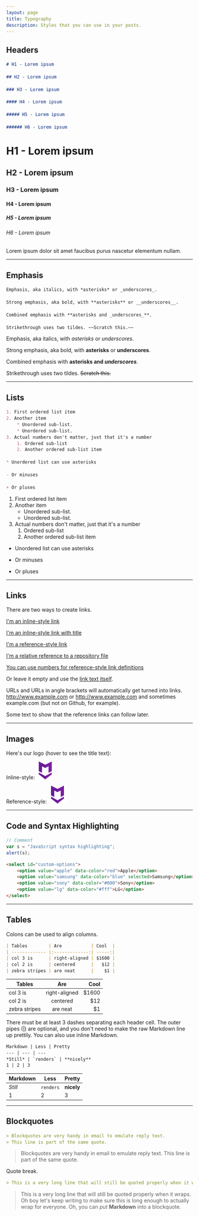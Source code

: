 ```yaml
---
layout: page 
title: Typography 
description: Styles that you can use in your posts.
---
```


## Headers

```markdown
# H1 - Lorem ipsum

## H2 - Lorem ipsum

### H3 - Lorem ipsum

#### H4 - Lorem ipsum

##### H5 - Lorem ipsum

###### H6 - Lorem ipsum
```

# H1 - Lorem ipsum

## H2 - Lorem ipsum

### H3 - Lorem ipsum

#### H4 - Lorem ipsum

##### H5 - Lorem ipsum

###### H6 - Lorem ipsum

Lorem ipsum dolor sit amet faucibus purus nascetur elementum nullam.

---

## Emphasis

```markdown
Emphasis, aka italics, with *asterisks* or _underscores_.

Strong emphasis, aka bold, with **asterisks** or __underscores__.

Combined emphasis with **asterisks and _underscores_**.

Strikethrough uses two tildes. ~~Scratch this.~~
```

Emphasis, aka italics, with *asterisks* or _underscores_.

Strong emphasis, aka bold, with **asterisks** or __underscores__.

Combined emphasis with **asterisks and _underscores_**.

Strikethrough uses two tildes. ~~Scratch this.~~

---

## Lists

```markdown
1. First ordered list item
2. Another item
    * Unordered sub-list.
    * Unordered sub-list.
3. Actual numbers don't matter, just that it's a number
    1. Ordered sub-list
    2. Another ordered sub-list item

* Unordered list can use asterisks

- Or minuses

+ Or pluses
```

1. First ordered list item
2. Another item
    * Unordered sub-list.
    * Unordered sub-list.
3. Actual numbers don't matter, just that it's a number
    1. Ordered sub-list
    2. Another ordered sub-list item

* Unordered list can use asterisks

- Or minuses

+ Or pluses

---

## Links

There are two ways to create links.

[I'm an inline-style link](https://www.google.com)

[I'm an inline-style link with title](https://www.google.com "Google's Homepage")

[I'm a reference-style link][Arbitrary case-insensitive reference text]

[I'm a relative reference to a repository file](../blob/master/LICENSE)

[You can use numbers for reference-style link definitions][1]

Or leave it empty and use the [link text itself].

URLs and URLs in angle brackets will automatically get turned into links.
http://www.example.com or <http://www.example.com> and sometimes example.com (but not on Github, for example).

Some text to show that the reference links can follow later.

[arbitrary case-insensitive reference text]: https://www.mozilla.org

[1]: http://slashdot.org

[link text itself]: http://www.reddit.com

---

## Images

Here's our logo (hover to see the title text):

Inline-style:
![alt text](https://github.com/adam-p/markdown-here/raw/master/src/common/images/icon48.png "Logo Title Text 1")

Reference-style:
![alt text][logo]

[logo]: https://github.com/adam-p/markdown-here/raw/master/src/common/images/icon48.png "Logo Title Text 2"

---

## Code and Syntax Highlighting

```js
// Comment
var s = "JavaScript syntax highlighting";
alert(s);
```

```html
<select id="custom-options">
    <option value="apple" data-color="red">Apple</option>
    <option value="samsung" data-color="blue" selected>Samsung</option>
    <option value="sony" data-color="#000">Sony</option>
    <option value="lg" data-color="#fff">LG</option>
</select>
```

---

## Tables

Colons can be used to align columns.

```markdown
| Tables        | Are           | Cool  |
| ------------- |:-------------:| -----:|
| col 3 is      | right-aligned | $1600 |
| col 2 is      | centered      |   $12 |
| zebra stripes | are neat      |    $1 |
```

| Tables        | Are           | Cool  |
| ------------- |:-------------:| -----:|
| col 3 is      | right-aligned | $1600 |
| col 2 is      | centered      |   $12 |
| zebra stripes | are neat      |    $1 |

There must be at least 3 dashes separating each header cell. The outer pipes (|) are optional, and you don't need to
make the raw Markdown line up prettily. You can also use inline Markdown.

```markdown
Markdown | Less | Pretty
--- | --- | ---
*Still* | `renders` | **nicely**
1 | 2 | 3
```

Markdown | Less | Pretty
--- | --- | ---
*Still* | `renders` | **nicely**
1 | 2 | 3

---

## Blockquotes

```markdown
> Blockquotes are very handy in email to emulate reply text.
> This line is part of the same quote.
```

> Blockquotes are very handy in email to emulate reply text.
> This line is part of the same quote.

Quote break.

```markdown
> This is a very long line that will still be quoted properly when it wraps. Oh boy let's keep writing to make sure this is long enough to actually wrap for everyone. Oh, you can *put* **Markdown** into a blockquote.
```

> This is a very long line that will still be quoted properly when it wraps. Oh boy let's keep writing to make sure this is long enough to actually wrap for everyone. Oh, you can *put* **Markdown** into a blockquote. 
